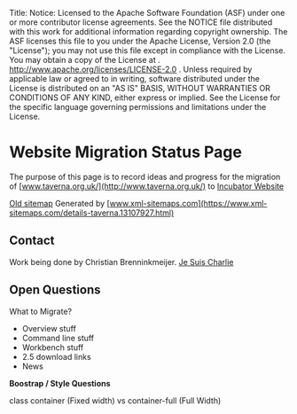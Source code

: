 Title:
Notice:    Licensed to the Apache Software Foundation (ASF) under one
           or more contributor license agreements.  See the NOTICE file
           distributed with this work for additional information
           regarding copyright ownership.  The ASF licenses this file
           to you under the Apache License, Version 2.0 (the
           "License"); you may not use this file except in compliance
           with the License.  You may obtain a copy of the License at
           .
             http://www.apache.org/licenses/LICENSE-2.0
           .
           Unless required by applicable law or agreed to in writing,
           software distributed under the License is distributed on an
           "AS IS" BASIS, WITHOUT WARRANTIES OR CONDITIONS OF ANY
           KIND, either express or implied.  See the License for the
           specific language governing permissions and limitations
           under the License.

Website Migration Status Page
=============================

The purpose of this page is to record ideas and progress for the migration of [www.taverna.org.uk/](http://www.taverna.org.uk/) to [Incubator Website](http://taverna.incubator.apache.org/)

[Old sitemap](sitemap.txt) Generated by [www.xml-sitemaps.com](https://www.xml-sitemaps.com/details-taverna.13107927.html)

Contact
-------

Work being done by Christian Brenninkmeijer. [Je Suis Charlie](http://en.wikipedia.org/wiki/Je_suis_Charlie)

Open Questions
--------------

What to Migrate?

  - Overview stuff 
  - Command line stuff 
  - Workbench stuff 
  - 2.5 download links
  - News

**Boostrap / Style Questions**

class container (Fixed width) vs container-full (Full Width)

